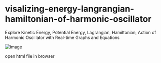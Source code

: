 # visalizing-energy-langrangian-hamiltonian-of-harmonic-oscillator

Explore Kinetic Energy, Potential Energy, Lagrangian, Hamiltonian, Action of Harmonic Oscillator with Real-time Graphs and Equations

![image](https://github.com/user-attachments/assets/37f91c16-e431-45d3-b6e7-9bbdbccdbd21)

open html file in browser
